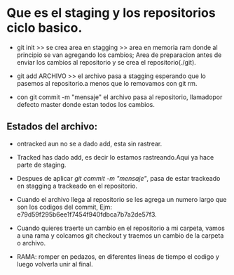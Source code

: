 # Que es el staging y los repositorios ciclo basico.

* git init >>  se crea area en stagging >> area en memoria ram donde al principio se van agregando los cambios; Area de preparacion 
antes de enviar los cambios al repositorio y se crea el repositorio(./git).

* git add ARCHIVO >> el archivo pasa a stagging esperando que lo pasemos al repositorio.a menos que lo removamos con git rm.

* con git commit -m "mensaje" el archivo pasa al repositorio, llamadopor defecto master donde estan todos los cambios.

## Estados del archivo:
* ontracked aun no se a dado add, esta sin rastrear.
* Tracked has dado add, es decir lo estamos rastreando.Aqui ya hace parte de staging.
* Despues de aplicar *git commit -m "mensaje"*, pasa de estar trackeado en stagging a trackeado en el repositorio.
* Cuando el archivo llega al repositorio se les agrega un numero largo que son los codigos del commit,
  Ejm: e79d59f295b6ee1f7454f940fdbca7b7a2de57f3.

* Cuando quieres traerte un cambio en el repositorio a mi carpeta, vamos a una rama y colcamos git checkout y traemos un cambio de la carpeta o archivo.

* RAMA: romper en pedazos, en diferentes lineas de tiempo el codigo y luego volverla unir al final.







